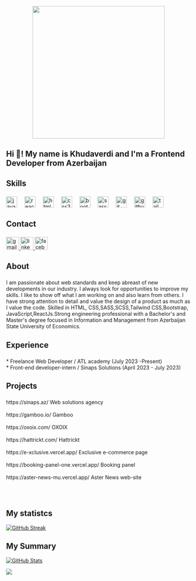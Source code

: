 <div align="center">
<img height="360" src="https://miro.medium.com/v2/resize:fit:679/1*zVnWJtyGOX_kUIDm6ccCfQ.gif" />

</div>

###

<h2 align="left">Hi 👋! My name is Khudaverdi  and I'm a  Frontend Developer from Azerbaijan</h2>

###

<h2 align="left">Skills</h2>

###

<div align="left">
  <img src="https://cdn.jsdelivr.net/gh/devicons/devicon/icons/javascript/javascript-original.svg" height="30" alt="javascript logo"  />
  <img width="12" />
  <img src="https://cdn.jsdelivr.net/gh/devicons/devicon/icons/react/react-original.svg" height="30" alt="react logo"  />
  <img width="12" />
  <img src="https://cdn.jsdelivr.net/gh/devicons/devicon/icons/html5/html5-original.svg" height="30" alt="html5 logo"  />
  <img width="12" />
  <img src="https://cdn.jsdelivr.net/gh/devicons/devicon/icons/css3/css3-original.svg" height="30" alt="css3 logo"  />
  <img width="12" />
  <img src="https://cdn.jsdelivr.net/gh/devicons/devicon/icons/bootstrap/bootstrap-original.svg" height="30" alt="bootstrap logo"  />
  <img width="12" />
  <img src="https://cdn.jsdelivr.net/gh/devicons/devicon/icons/sass/sass-original.svg" height="30" alt="sass logo"  />
  <img width="12" />
  <img src="https://cdn.jsdelivr.net/gh/devicons/devicon/icons/git/git-original.svg" height="30" alt="git logo"  />
  <img width="12" />
  <img src="https://cdn.jsdelivr.net/gh/devicons/devicon/icons/github/github-original.svg" height="30" alt="github logo"  />
  <img width="12" />
  <img src="https://cdn.jsdelivr.net/gh/devicons/devicon/icons/tailwindcss/tailwindcss-original-wordmark.svg" height="30" alt="tailwindcss logo"  />
</div>

###

<h2 align="left">Contact</h2>

###

<div align="left">
  <a href="xudaverdi.sh@gmail.com" target="_blank">
    <img src="https://img.shields.io/static/v1?message=Gmail&logo=gmail&label=&color=D14836&logoColor=white&labelColor=&style=for-the-badge" height="35" alt="gmail logo"  />
  </a>
  <a href="www.linkedin.com/in/khudaverdi-shiralizade-4649a6215" target="_blank">
    <img src="https://img.shields.io/static/v1?message=LinkedIn&logo=linkedin&label=&color=0077B5&logoColor=white&labelColor=&style=for-the-badge" height="35" alt="linkedin logo"  />
  </a>
  <a href="https://www.facebook.com/Xudaverdi.Sh" target="_blank">
    <img src="https://img.shields.io/static/v1?message=Facebook&logo=facebook&label=&color=1877F2&logoColor=white&labelColor=&style=for-the-badge" height="35" alt="facebook logo"  />
  </a>
</div>

###

<h2 align="left">About</h2>

###

<p align="left">I am passionate about web standards and keep abreast of new developments in our industry. I always look for opportunities to improve my skills. I like to show off what I am working on and also learn from others. I have strong attention to detail and value the design of a product as much as I value the code. Skilled in HTML, CSS,SASS,SCSS,Tailwind CSS,Bootstrap, JavaScript,ReactJs.Strong engineering professional with a Bachelor's and Master's degree focused in Information and Management from Azerbaijan State University of Economics.</p>

###

<h2 align="left">Experience</h2>

###

<p align="left">* Freelance Web Developer / ATL academy (July 2023 -Present)<br>* Front-end developer-intern / Sinaps Solutions
 (April 2023 - July 2023)</p>

###

<h2 align="left">Projects</h2>

###

<p align="left">https://sinaps.az/ Web solutions agency<br><br> https://gamboo.io/ Gamboo <br><br> https://oxoix.com/ OXOIX<br><br> https://hattrickt.com/ Hattrickt <br><br>https://e-xclusive.vercel.app/ Exclusive e-commerce page<br><br>https://booking-panel-one.vercel.app/ Booking panel<br><br>https://aster-news-mu.vercel.app/ Aster News web-site</p><br><br>

<h2 align="left">My statistcs</h2>

[![GitHub Streak](https://streak-stats.demolab.com/?user=Khudaverdi27)](https://git.io/streak-stats)

<h2 align="left">My Summary</h2>

[![GitHub Stats](https://github-readme-stats.vercel.app/api?username=Khudaverdi27&show_icons=true&count_private=true&hide=prs&theme=algolia)](https://github.com/Khudaverdi27/github-readme-stats)


<a href="https://visitcount.itsvg.in">
  <img src="https://visitcount.itsvg.in/api?id=Khudaverdi27&label=Profile%20Views&pretty=false" />
</a>


